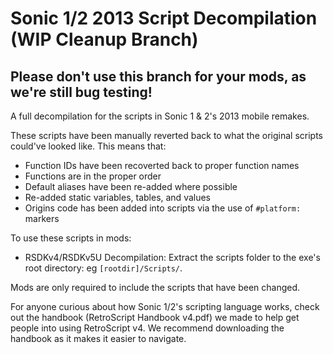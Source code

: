 # Sonic 1/2 2013 Script Decompilation (WIP Cleanup Branch)

## **Please don't use this branch for your mods, as we're still bug testing!**

A full decompilation for the scripts in Sonic 1 & 2's 2013 mobile remakes.

These scripts have been manually reverted back to what the original scripts could've looked like. This means that:
* Function IDs have been recoverted back to proper function names
* Functions are in the proper order
* Default aliases have been re-added where possible
* Re-added static variables, tables, and values
* Origins code has been added into scripts via the use of `#platform:` markers

To use these scripts in mods:
* RSDKv4/RSDKv5U Decompilation: Extract the scripts folder to the exe's root directory: eg `[rootdir]/Scripts/`.

Mods are only required to include the scripts that have been changed.

For anyone curious about how Sonic 1/2's scripting language works, check out the handbook (RetroScript Handbook v4.pdf) we made to help get people into using RetroScript v4. We recommend downloading the handbook as it makes it easier to navigate.
